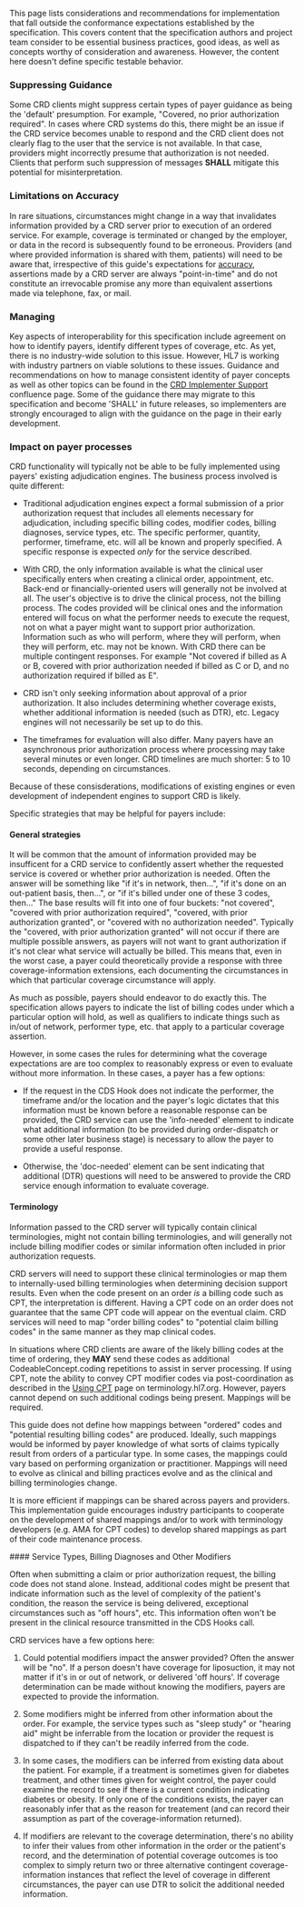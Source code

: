 This page lists considerations and recommendations for implementation that fall outside the conformance expectations established by the specification. This covers content that the specification authors and project team consider to be essential business practices, good ideas, as well as concepts worthy of consideration and awareness. However, the content here doesn't define specific testable behavior.

### Suppressing Guidance

Some CRD clients might suppress certain types of payer guidance as being the 'default' presumption. For example, "Covered, no prior authorization required". In cases where CRD systems do this, there might be an issue if the CRD service becomes unable to respond and the CRD client does not clearly flag to the user that the service is not available. In that case, providers might incorrectly presume that authorization is not needed. Clients that perform such suppression of messages **SHALL** mitigate this potential for misinterpretation.

### Limitations on Accuracy

In rare situations, circumstances might change in a way that invalidates information provided by a CRD server prior to execution of an ordered service. For example, coverage is terminated or changed by the employer, or data in the record is subsequently found to be erroneous. Providers (and where provided information is shared with them, patients) will need to be aware that, irrespective of this guide's expectations for [accuracy](foundation.html#accuracy), assertions made by a CRD server are always "point-in-time" and do not constitute an irrevocable promise any more than equivalent assertions made via telephone, fax, or mail.

### Managing 

Key aspects of interoperability for this specification include agreement on how to identify payers, identify different types of coverage, etc. As yet, there is no industry-wide solution to this issue. However, HL7 is working with industry partners on viable solutions to these issues. Guidance and recommendations on how to manage consistent identity of payer concepts as well as other topics can be found in the [CRD Implementer Support](https://confluence.hl7.org/pages/viewpage.action?pageId=91991946) confluence page. Some of the guidance there may migrate to this specification and become 'SHALL' in future releases, so implementers are strongly encouraged to align with the guidance on the page in their early development.

### Impact on payer processes

<div class="modified-content" markdown="1">
CRD functionality will typically not be able to be fully implemented using payers' existing adjudication engines. The business process involved is quite different:

* Traditional adjudication engines expect a formal submission of a prior authorization request that includes all elements necessary for adjudication, including specific billing codes, modifier codes, billing diagnoses, service types, etc. The specific performer, quantity, performer, timeframe, etc. will all be known and properly specified. A specific response is expected *only* for the service described.

* With CRD, the only information available is what the clinical user specifically enters when creating a clinical order, appointment, etc. Back-end or financially-oriented users will generally not be involved at all. The user's objective is to drive the clinical process, not the billing process. The codes provided will be clinical ones and the information entered will focus on what the performer needs to execute the request, not on what a payer might want to support prior authorization. Information such as who will perform, where they will perform, when they will perform, etc. may not be known. With CRD there can be multiple contingent responses. For example "Not covered if billed as A or B, covered with prior authorization needed if billed as C or D, and no authorization required if billed as E".

* CRD isn't only seeking information about approval of a prior authorization. It also includes determining whether coverage exists, whether additional information is needed (such as DTR), etc. Legacy engines will not necessarily be set up to do this.

* The timeframes for evaluation will also differ. Many payers have an asynchronous prior authorization process where processing may take several minutes or even longer. CRD timelines are much shorter: 5 to 10 seconds, depending on circumstances.

Because of these consisderations, modifications of existing engines or even development of independent engines to support CRD is likely.

Specific strategies that may be helpful for payers include:

#### General strategies

It will be common that the amount of information provided may be insufficent for a CRD service to confidently assert whether the requested service is covered or whether prior authorization is needed. Often the answer will be something like "if it's in network, then...", "if it's done on an out-patient basis, then...", or "if it's billed under one of these 3 codes, then..." The base results will fit into one of four buckets: "not covered", "covered with prior authorization required", "covered, with prior authorization granted", or "covered with no authorization needed". Typically the "covered, with prior authorization granted" will not occur if there are multiple possible answers, as payers will not want to grant authorization if it's not clear what service will actually be billed. This means that, even in the worst case, a payer could theoretically provide a response with three coverage-information extensions, each documenting the circumstances in which that particular coverage circumstance will apply.

As much as possible, payers should endeavor to do exactly this. The specification allows payers to indicate the list of billing codes under which a particular option will hold, as well as qualifiers to indicate things such as in/out of network, performer type, etc. that apply to a particular coverage assertion.

However, in some cases the rules for determining what the coverage expectations are are too complex to reasonably express or even to evaluate without more information. In these cases, a payer has a few options:

* If the request in the CDS Hook does not indicate the performer, the timeframe and/or the location and the payer's logic dictates that this information must be known before a reasonable response can be provided, the CRD service can use the 'info-needed' element to indicate what additional information (to be provided during order-dispatch or some other later business stage) is necessary to allow the payer to provide a useful response.

* Otherwise, the 'doc-needed' element can be sent indicating that additional (DTR) questions will need to be answered to provide the CRD service enough information to evaluate coverage. 

#### Terminology

Information passed to the CRD server will typically contain clinical terminologies, might not contain billing terminologies, and will generally not include billing modifier codes or similar information often included in prior authorization requests. 

CRD servers will need to support these clinical terminologies or map them to internally-used billing terminologies when determining decision support results. Even when the code present on an order *is* a billing code such as CPT, the interpretation is different. Having a CPT code on an order does not guarantee that the same CPT code will appear on the eventual claim. CRD services will need to map "order billing codes" to "potential claim billing codes" in the same manner as they map clinical codes.

In situations where CRD clients are aware of the likely billing codes at the time of ordering, they **MAY** send these codes as additional CodeableConcept.coding repetitions to assist in server processing. If using CPT, note the ability to convey CPT modifier codes via post-coordination as described in the [Using CPT](https://terminology.hl7.org/CPT.html) page on terminology.hl7.org. However, payers cannot depend on such additional codings being present. Mappings will be required.

This guide does not define how mappings between "ordered" codes and "potential resulting billing codes" are produced. Ideally, such mappings would be informed by payer knowledge of what sorts of claims typically result from orders of a particular type. In some cases, the mappings could vary based on performing organization or practitioner. Mappings will need to evolve as clinical and billing practices evolve and as the clinical and billing terminologies change.
</div>

It is more efficient if mappings can be shared across payers and providers. This implementation guide encourages industry participants to cooperate on the development of shared mappings and/or to work with terminology developers (e.g. AMA for CPT codes) to develop shared mappings as part of their code maintenance process.

<div class="new-content" markdown="1">
#### Service Types, Billing Diagnoses and Other Modifiers

Often when submitting a claim or prior authorization request, the billing code does not stand alone. Instead, additional codes might be present that indicate information such as the level of complexity of the patient's condition, the reason the service is being delivered, exceptional circumstances such as "off hours", etc. This information often won't be present in the clinical resource transmitted in the CDS Hooks call.

CRD services have a few options here:

1. Could potential modifiers impact the answer provided?  Often the answer will be "no". If a person doesn't have coverage for liposuction, it may not matter if it's in or out of network, or delivered 'off hours'. If coverage determination can be made without knowing the modifiers, payers are expected to provide the information.

2. Some modifiers might be inferred from other information about the order. For example, the service types such as "sleep study" or "hearing aid" might be inferrable from the location or provider the request is dispatched to if they can't be readily inferred from the code.

3. In some cases, the modifiers can be inferred from existing data about the patient. For example, if a treatment is sometimes given for diabetes treatment, and other times given for weight control, the payer could examine the record to see if there is a current condition indicating diabetes or obesity. If only one of the conditions exists, the payer can reasonably infer that as the reason for treatement (and can record their assumption as part of the coverage-information returned).

4. If modifiers are relevant to the coverage determination, there's no ability to infer their values from other information in the order or the patient's record, and the determination of potential coverage outcomes is too complex to simply return two or three alternative contingent coverage-information instances that reflect the level of coverage in different circumstances, the payer can use DTR to solicit the additional needed information.
</div>